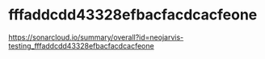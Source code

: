 # fffaddcdd43328efbacfacdcacfeone
https://sonarcloud.io/summary/overall?id=neojarvis-testing_fffaddcdd43328efbacfacdcacfeone
